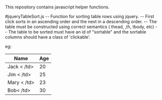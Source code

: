 This repository contains javascript helper functions. 

#jqueryTableSort.js
-- Function for sorting table rows using jquery.
-- First click sorts in an ascending order and the next in a descending order.
-- The table must be constructed using correct semantics ( thead, ,th, tbody, etc) 
-- The table to be sorted must have an id of "sortable" and the sortable columns should have a class of 'clickable'.

eg:
<table id="sortable">
  <thead>
    <tr>
      <th class="clickable">Name</th>
      <th class="clickable">Age</th>
    </tr>
  </thead>
  <tbody>
    <tr>
      <td> Jack < /td>
      <td> 20 </td>
    </tr>
    <tr>
      <td> Jim < /td>
      <td> 25 </td>
    </tr>
    <tr>
      <td> Mary < /td>
      <td> 23 </td>
    </tr>
    <tr>
      <td> Bob< /td>
      <td> 30 </td>
    </tr>
  </tbody>
</table>

